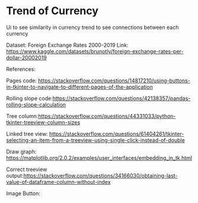 # Trend of Currency

Ui to see similarity in currency trend to see connections between each currency

Dataset: Foreign Exchange Rates 2000-2019
Link: https://www.kaggle.com/datasets/brunotly/foreign-exchange-rates-per-dollar-20002019


References:

Pages code: https://stackoverflow.com/questions/14817210/using-buttons-in-tkinter-to-navigate-to-different-pages-of-the-application

Rolling slope code:https://stackoverflow.com/questions/42138357/pandas-rolling-slope-calculation

Tree column:https://stackoverflow.com/questions/44331033/python-tkinter-treeview-column-sizes

Linked tree view: https://stackoverflow.com/questions/61404261/tkinter-selecting-an-item-from-a-treeview-using-single-click-instead-of-double

Draw graph: https://matplotlib.org/2.0.2/examples/user_interfaces/embedding_in_tk.html

Correct treeview output:https://stackoverflow.com/questions/34166030/obtaining-last-value-of-dataframe-column-without-index

Image Button:
